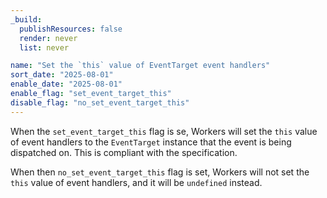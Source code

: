 ```yaml
---
_build:
  publishResources: false
  render: never
  list: never

name: "Set the `this` value of EventTarget event handlers"
sort_date: "2025-08-01"
enable_date: "2025-08-01"
enable_flag: "set_event_target_this"
disable_flag: "no_set_event_target_this"
---
```


When the `set_event_target_this` flag is se, Workers will set the `this` value
of event handlers to the `EventTarget` instance that the event is being
dispatched on. This is compliant with the specification.

When then `no_set_event_target_this` flag is set, Workers will not set the
`this` value of event handlers, and it will be `undefined` instead.

